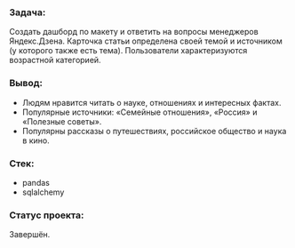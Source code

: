 ﻿### Задача:
Создать дашборд по макету и ответить на вопросы менеджеров Яндекс.Дзена. Карточка статьи определена своей темой и источником (у которого также есть тема). Пользователи характеризуются возрастной категорией.

### Вывод:
- Людям нравится читать о науке, отношениях и интересных фактах.
- Популярные источники: «Семейные отношения», «Россия» и «Полезные советы».
- Популярны рассказы о путешествиях, российское общество и наука в кино.

### Стек:
- pandas
- sqlalchemy

### Статус проекта:
Завершён.